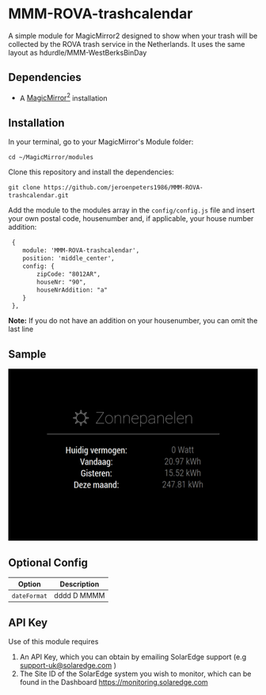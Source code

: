 # MMM-ROVA-trashcalendar
A simple module for MagicMirror2 designed to show when your trash will be collected
by the ROVA trash service in the Netherlands.
It uses the same layout as hdurdle/MMM-WestBerksBinDay

## Dependencies
  * A [MagicMirror<sup>2</sup>](https://github.com/MichMich/MagicMirror) installation

## Installation

In your terminal, go to your MagicMirror's Module folder:
````
cd ~/MagicMirror/modules
````

Clone this repository and install the dependencies:
````
git clone https://github.com/jeroenpeters1986/MMM-ROVA-trashcalendar.git
````

Add the module to the modules array in the `config/config.js` file
and insert your own postal code, housenumber and, if applicable, your 
house number addition:

```
 {
    module: 'MMM-ROVA-trashcalendar',
	position: 'middle_center',
	config: {
		zipCode: "8012AR",
		houseNr: "90",
		houseNrAddition: "a"
	}
 },
```
**Note:** If you do not have an addition on your housenumber, you can omit the last line

## Sample
![MMM-SolarEdgeLite module for MagicMirror](https://raw.githubusercontent.com/jeroenpeters1986/MMM-SolarEdgeLite/master/SolarEdgeLite.png "MMM-SolarEdgeLite module for MagicMirror")

## Optional Config
| **Option** | **Description** |
| --- | --- |
| `dateFormat` | dddd D MMMM |

## API Key
Use of this module requires
  1. An API Key, which you can obtain by emailing SolarEdge support (e.g support-uk@solaredge.com )
  2. The Site ID of the SolarEdge system you wish to monitor, which can be found in the Dashboard https://monitoring.solaredge.com
